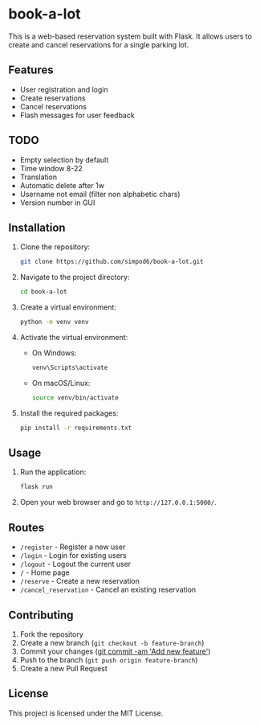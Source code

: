 # book-a-lot

This is a web-based reservation system built with Flask. It allows users to create and cancel reservations for a single parking lot.

## Features

- User registration and login
- Create reservations
- Cancel reservations
- Flash messages for user feedback

## TODO

- Empty selection by default
- Time window 8-22
- Translation
- Automatic delete after 1w
- Username not email (filter non alphabetic chars)
- Version number in GUI

## Installation

1. Clone the repository:

    ```sh
    git clone https://github.com/simpod6/book-a-lot.git
    ```

2. Navigate to the project directory:

    ```sh
    cd book-a-lot
    ```

3. Create a virtual environment:

    ```sh
    python -m venv venv
    ```

4. Activate the virtual environment:
    - On Windows:

        ```sh
        venv\Scripts\activate
        ```

    - On macOS/Linux:

        ```sh
        source venv/bin/activate
        ```

5. Install the required packages:

    ```sh
    pip install -r requirements.txt
    ```

## Usage

1. Run the application:

    ```sh
    flask run
    ```

2. Open your web browser and go to `http://127.0.0.1:5000/`.

## Routes

- `/register` - Register a new user
- `/login` - Login for existing users
- `/logout` - Logout the current user
- `/` - Home page
- `/reserve` - Create a new reservation
- `/cancel_reservation` - Cancel an existing reservation

## Contributing

1. Fork the repository
2. Create a new branch (`git checkout -b feature-branch`)
3. Commit your changes ([git commit -am 'Add new feature'](http://_vscodecontentref_/0))
4. Push to the branch (`git push origin feature-branch`)
5. Create a new Pull Request

## License

This project is licensed under the MIT License.
